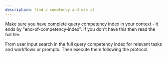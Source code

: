 ```yaml
---
description: find a cometency and use it
---
```


Make sure you have complete query competency index in your context - it ends by "end-of-competency-index". If you don't have this then read the full file.

From user input search in the full query competency index for relevant tasks and workflows or prompts.
Then execute them following the protocol.